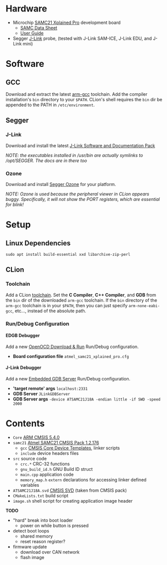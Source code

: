 # Hardware

* Microchip [SAMC21 Xplained Pro](https://www.microchip.com/DevelopmentTools/ProductDetails/ATSAMD21-XPRO) development board
    * [SAMC Data Sheet](http://ww1.microchip.com/downloads/en/DeviceDoc/SAMC20_C21_Family_Data_Sheet_DS60001479D.pdf)
    * [User Guide](http://ww1.microchip.com/downloads/en/DeviceDoc/Atmel-42460-SAM-C21-Xplained-Pro_User-Guide.pdf)
* Segger [J-Link](https://www.segger.com/products/debug-probes/j-link/) probe, (tested with J-Link SAM-ICE, J-Link EDU, and J-Link mini)

# Software

## GCC

Download and extract the latest [arm-gcc](https://developer.arm.com/tools-and-software/open-source-software/developer-tools/gnu-toolchain/gnu-rm/downloads) toolchain.
Add the compiler installation's `bin` directory to your `$PATH`.
CLion's shell requires the `bin` dir be appended to the PATH in `/etc/environment`.

## Segger

### J-Link

Download and install the latest [J-Link Software and Documentation Pack](https://www.segger.com/downloads/jlink)

_NOTE: the executables installed in /usr/bin are actually symlinks to /opt/SEGGER. The docs are in there too_

### Ozone

Download and install [Segger Ozone](https://www.segger.com/downloads/jlink#Ozone) for your platform.

_NOTE: Ozone is used because the peripheral viewer in CLion appears buggy. Specifically, it will not show the PORT registers, which are essential for blink!_

# Setup

## Linux Dependencies

`sudo apt install build-essential xxd libarchive-zip-perl`

## CLion

### Toolchain

Add a CLion [toolchain](https://www.jetbrains.com/help/clion/toolchains.html).
Set the **C Compiler**, **C++ Compiler**, and **GDB** from the `bin` dir of the downloaded `arm-gcc` toolchain.
If the `bin` directory of the `arm-gcc` toolchain is in your `$PATH`, then you can just specify `arm-none-eabi-gcc`, etc...,
instead of the absolute path.

### Run/Debug Configuration

#### EDGB Debugger

Add a new [OpenOCD Download & Run](https://www.jetbrains.com/help/clion/openocd-support.html) Run/Debug configuration.

* **Board configuration file** `atmel_samc21_xplained_pro.cfg`

#### J-Link Debugger

Add a new [Embedded GDB Server](https://www.jetbrains.com/help/clion/embedded-gdb-server.html) Run/Debug configuration.

* **'target remote' args** `localhost:2331`
* **GDB Server** `JLinkGDBServer`
* **GDB Server args** `-device ATSAMC21J18A -endian little -if SWD -speed 2000`

# Contents

* `Core` [ARM CMSIS 5.4.0](http://packs.download.atmel.com/)
* `samc21` [Atmel SAMC21 CMSIS Pack 1.2.176](http://packs.download.atmel.com/)
    * `gcc` [CMSIS Core Device Templates](https://arm-software.github.io/CMSIS_5/Core/html/templates_pg.html), linker scripts
    * `include` device headers files
* `src` source code
    * `crc.*` CRC-32 functions
    * `gnu_build_id.h` GNU Build ID struct
    * `main.cpp` application code
    * `memory_map.h` `extern` declarations for accessing linker defined variables
* `ATSAMC21J18A.svd` [CMSIS SVD](https://arm-software.github.io/CMSIS_5/SVD/html/index.html) (taken from CMSIS pack)
* `CMakeLists.txt` build script
* `image.sh` shell script for creating application image header

**TODO**

* "hard" break into boot loader
    * power on while button is pressed
* detect boot loops
    * shared memory
    * reset reason register?
* firmware update
    * download over CAN network
    * flash image
